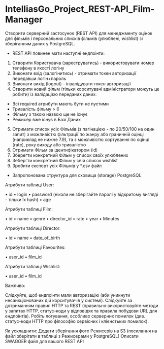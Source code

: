 # IntelliasGo_Project_REST-API_Film-Manager

Створити серверний застосунок (REST API) для менеджменту оцінок для фільмів і персональних списків фільмів (улюблені, wishlist) зі зберіганням даних у PostgreSQL.

- REST API повинен мати наступні ендпоінти:
1.	Створити Користувача (зарєструватись) - використовувати номер телефону в якості логіну
2.	Виконати вхід (залогінитись) - отримати токен авторизації передавши логін+пароль
3.	Виконати вихід (logout) - інвалідувати токен авторизації
4.	Створити новий фільм (тільки корситувачі адміністратори можуть це робити) із валідацією переданих даних:
-	Всі required атрибути мають бути не пустими
-	Тривалість фільму > 0
-	Фільму з такою назвою ще не існує
-	Режисер вже існує в Базі Даних
5.	Отримати список усіх Фільмів (з пагінацією - по 20/50/100 на один запит) з можливістю фільтрації по жанру або граничній оцінці (наприклад не нижче 7.9), та з можливістю сортування по оцінці (rate), року виходу або тривалістю
6.	Отримати Фільм за ідентифікатором (id)
7.	Зберегти конкретний Фільм у список своїх улюблених
8.	Зебергти конкретний Фільм у свій список wishlist
9.	Зробити експорт усіх Фільмів у *.csv файл

- Запропонована структура для сховища (storage) PostgreSQL

Атрибути таблиці User:

•	id
•	login
•	password (ніколи не зберігайте паролі у відкритому вигляді - тільки їх hash)
•	age

Атрибути таблиці Film:

•	id
•	name
•	genre
•	director_id
•	rate
•	year
•	Minutes

Атрибути таблиці Director:

•	id
•	name
•	date_of_birth

Атрибути таблиці Favourites:

•	user_id
•	film_id

Атрибути таблиці Wishlist:

•	user_id
•	film_id

Важливо:

Слідкуйте, щоб ендпоінти мали авторизацію (аби уникнути несанкціонованих дій корситувачів у системі).
Слідкуйте за дотриманням правил HTTP та REST (правильно використовуйте методи у запитах HTTP, статус-коди у відповідях та правила побудови URL для ендпоінтів).
Робіть логування, особливо серверних помилок (див. статус-коди HTTP про філософію сервісних і клієнстьких помилок).

Як ускладнити:
Додати зберігання фото Режисерів на S3 (посилання на файл зберігати в таблиці з Режисерами у PostgreSQL)
Описати SWAGGER файл для вашого REST API

